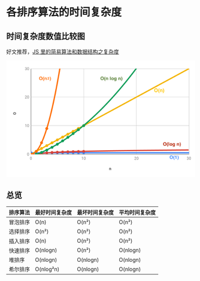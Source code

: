 # 各排序算法的时间复杂度

## 时间复杂度数值比较图

好文推荐，[JS 里的简易算法和数据结构之复杂度](https://www.freecodecamp.org/chinese/news/the-complexity-of-simple-algorithms-and-data-structures-in-javascript/)

![arithmetic](./assets/sort/1.png)

## 总览

|排序算法|最好时间复杂度|最坏时间复杂度|平均时间复杂度|
|---|---|---|---|
|冒泡排序|O(n)|O(n²)|O(n²)|
|选择排序|O(n²)|O(n²)|O(n²)|
|插入排序|O(n)|O(n²)|O(n²)|
|快速排序|O(nlogn)|O(n²)|O(nlogn)|
|堆排序|O(nlogn)|O(nlogn)|O(nlogn)|
|希尔排序|O(nlog²n)|O(nlogn)|O(nlogn)|
